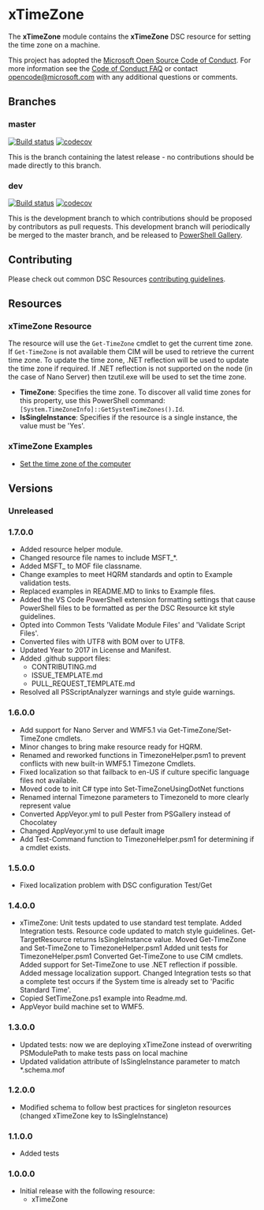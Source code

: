 # xTimeZone

The **xTimeZone** module contains the **xTimeZone** DSC resource for setting the
time zone on a machine.

This project has adopted the [Microsoft Open Source Code of Conduct](https://opensource.microsoft.com/codeofconduct/).
For more information see the [Code of Conduct FAQ](https://opensource.microsoft.com/codeofconduct/faq/)
or contact [opencode@microsoft.com](mailto:opencode@microsoft.com) with any
additional questions or comments.

## Branches

### master

[![Build status](https://ci.appveyor.com/api/projects/status/7m4cwgkr5x4igpck/branch/master?svg=true)](https://ci.appveyor.com/project/PowerShell/xTimeZone/branch/master)
[![codecov](https://codecov.io/gh/PowerShell/xTimeZone/branch/master/graph/badge.svg)](https://codecov.io/gh/PowerShell/xTimeZone/branch/master)

This is the branch containing the latest release - no contributions should be made
directly to this branch.

### dev

[![Build status](https://ci.appveyor.com/api/projects/status/7m4cwgkr5x4igpck/branch/dev?svg=true)](https://ci.appveyor.com/project/PowerShell/xTimeZone/branch/dev)
[![codecov](https://codecov.io/gh/PowerShell/xTimeZone/branch/dev/graph/badge.svg)](https://codecov.io/gh/PowerShell/xTimeZone/branch/dev)

This is the development branch to which contributions should be proposed by contributors
as pull requests. This development branch will periodically be merged to the master
branch, and be released to [PowerShell Gallery](https://www.powershellgallery.com/).

## Contributing

Please check out common DSC Resources [contributing guidelines](https://github.com/PowerShell/DscResource.Kit/blob/master/CONTRIBUTING.md).

## Resources

### xTimeZone Resource

The resource will use the `Get-TimeZone` cmdlet to get the current
time zone. If `Get-TimeZone` is not available them CIM will be used to retrieve
the current time zone. To update the time zone, .NET reflection will be used to
update the time zone if required. If .NET reflection is not supported on the node
(in the case of Nano Server) then tzutil.exe will be used to set the time zone.

* **TimeZone**: Specifies the time zone. To discover all valid time zones for
  this property, use this PowerShell command: `[System.TimeZoneInfo]::GetSystemTimeZones().Id`.
* **IsSingleInstance**: Specifies if the resource is a single instance, the value
   must be 'Yes'.

### xTimeZone Examples

* [Set the time zone of the computer](/Examples/Resources/xTimeZone/1-SetTimeZone.ps1)

## Versions

### Unreleased

### 1.7.0.0

* Added resource helper module.
* Changed resource file names to include MSFT_*.
* Added MSFT_ to MOF file classname.
* Change examples to meet HQRM standards and optin to Example validation
  tests.
* Replaced examples in README.MD to links to Example files.
* Added the VS Code PowerShell extension formatting settings that cause PowerShell
  files to be formatted as per the DSC Resource kit style guidelines.
* Opted into Common Tests 'Validate Module Files' and 'Validate Script Files'.
* Converted files with UTF8 with BOM over to UTF8.
* Updated Year to 2017 in License and Manifest.
* Added .github support files:
  * CONTRIBUTING.md
  * ISSUE_TEMPLATE.md
  * PULL_REQUEST_TEMPLATE.md
* Resolved all PSScriptAnalyzer warnings and style guide warnings.

### 1.6.0.0

* Add support for Nano Server and WMF5.1 via Get-TimeZone/Set-TimeZone cmdlets.
* Minor changes to bring make resource ready for HQRM.
* Renamed and reworked functions in TimezoneHelper.psm1 to prevent conflicts with
  new built-in WMF5.1 Timezone Cmdlets.
* Fixed localization so that failback to en-US if culture specific language files
  not available.
* Moved code to init C# type into Set-TimeZoneUsingDotNet functions
* Renamed internal Timezone parameters to TimezoneId to more clearly represent value
* Converted AppVeyor.yml to pull Pester from PSGallery instead of Chocolatey
* Changed AppVeyor.yml to use default image
* Add Test-Command function to TimezoneHelper.psm1 for determining if a cmdlet exists.

### 1.5.0.0

* Fixed localization problem with DSC configuration Test/Get

### 1.4.0.0

* xTimeZone: Unit tests updated to use standard test template.
             Added Integration tests.
             Resource code updated to match style guidelines.
             Get-TargetResource returns IsSingleInstance value.
             Moved Get-TimeZone and Set-TimeZone to TimezoneHelper.psm1
             Added unit tests for TimezoneHelper.psm1
             Converted Get-TimeZone to use CIM cmdlets.
             Added support for Set-TimeZone to use .NET reflection if possible.
             Added message localization support.
             Changed Integration tests so that a complete test occurs if the
             System time is already set to 'Pacific Standard Time'.
* Copied SetTimeZone.ps1 example into Readme.md.
* AppVeyor build machine set to WMF5.

### 1.3.0.0

* Updated tests: now we are deploying xTimeZone instead of overwriting PSModulePath
  to make tests pass on local machine
* Updated validation attribute of IsSingleInstance parameter to match *.schema.mof

### 1.2.0.0

* Modified schema to follow best practices for singleton resources (changed
  xTimeZone key to IsSingleInstance)

### 1.1.0.0

* Added tests

### 1.0.0.0

* Initial release with the following resource:
  * xTimeZone
